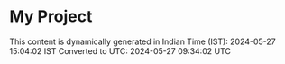 # My Project

This content is dynamically generated in Indian Time (IST): 2024-05-27 15:04:02 IST
Converted to UTC: 2024-05-27 09:34:02 UTC
